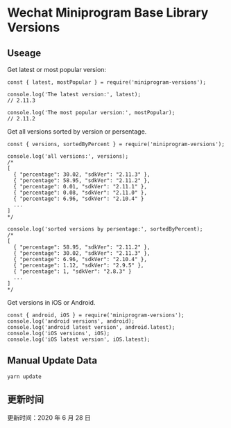 
# Wechat Miniprogram Base Library Versions

## Useage

Get latest or most popular version:

```;
const { latest, mostPopular } = require('miniprogram-versions');

console.log('The latest version:', latest);
// 2.11.3

console.log('The most popular version:', mostPopular);
// 2.11.2

```

Get all versions sorted by version or persentage.

```
const { versions, sortedByPercent } = require('miniprogram-versions');

console.log('all versions:', versions);
/*
[
  { "percentage": 30.02, "sdkVer": "2.11.3" },
  { "percentage": 58.95, "sdkVer": "2.11.2" },
  { "percentage": 0.01, "sdkVer": "2.11.1" },
  { "percentage": 0.08, "sdkVer": "2.11.0" },
  { "percentage": 6.96, "sdkVer": "2.10.4" }
  ...
]
*/

console.log('sorted versions by persentage:', sortedByPercent);
/*
[
  { "percentage": 58.95, "sdkVer": "2.11.2" },
  { "percentage": 30.02, "sdkVer": "2.11.3" },
  { "percentage": 6.96, "sdkVer": "2.10.4" },
  { "percentage": 1.12, "sdkVer": "2.9.5" },
  { "percentage": 1, "sdkVer": "2.8.3" }
  ...
]
*/
```

Get versions in iOS or Android.

```
const { android, iOS } = require('miniprogram-versions');
console.log('android versions', android);
console.log('android latest version', android.latest);
console.log('iOS versions', iOS);
console.log('iOS latest version', iOS.latest);
```

## Manual Update Data

```
yarn update
```

## 更新时间

更新时间：2020 年 6 月 28 日
